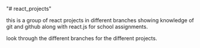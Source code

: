"# react_projects" 

this is a group of react projects in different branches showing knowledge of git and github along with react.js for school assignments. 

look through the different branches for the different projects.
